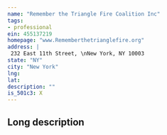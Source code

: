 ```yaml
---
name: "Remember the Triangle Fire Coalition Inc"
tags:
- professional
ein: 455137219
homepage: "www.Rememberthetrianglefire.org"
address: |
 232 East 11th Street, \nNew York, NY 10003
state: "NY"
city: "New York"
lng: 
lat: 
description: ""
is_501c3: X
---
```


## Long description


